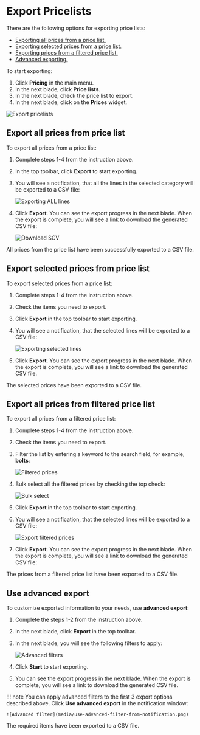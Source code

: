 # Export Pricelists

There are the following options for exporting price lists:

* [Exporting all prices from a price list.](exporting-price-lists.md#export-all-prices-from-price-list)
* [Exporting selected prices from a price list.](exporting-price-lists.md#export-selected-prices-from-price-list)
* [Exporting prices from a filtered price list.](exporting-price-lists.md#export-all-prices-from-filtered-price-list)
* [Advanced exporting.](exporting-price-lists.md#use-advanced-export)

To start exporting:

1. Click **Pricing** in the main menu.
1. In the next blade, click **Price lists**.
1. In the next blade, check the price list to export.
1. In the next blade, click on the **Prices** widget.

![Export pricelists](media/export-pricelists.png)


## Export all prices from price list

To export all prices from a price list:

1. Complete steps 1-4 from the instruction above.
1. In the top toolbar, click **Export** to start exporting.
1. You will see a notification, that all the lines in the selected category will be exported to a CSV file:

    ![Exporting ALL lines](media/all-prices-export.png)

1. Click **Export**. You can see the export progress in the next blade. When the export is complete, you will see a link to download the generated CSV file:

    ![Download SCV](media/download-link.png)

All prices from the price list have been successfully exported to a CSV file. 


## Export selected prices from price list

To export selected prices from a price list:

1. Complete steps 1-4 from the instruction above.
1. Check the items you need to export.
1. Click **Export** in the top toolbar to start exporting. 
1. You will see a notification, that the selected lines will be exported to a CSV file:

    ![Exporting selected lines](media/selected-prices-export.png)

1. Click **Export**. You can see the export progress in the next blade. When the export is complete, you will see a link to download the generated CSV file.

The selected prices have been exported to a CSV file.


## Export all prices from filtered price list

To export all prices from a filtered price list:

1. Complete steps 1-4 from the instruction above.
1. Check the items you need to export.
1. Filter the list by entering a keyword to the search field, for example, **bolts**:

    ![Filtered prices](media/filtered-prices.png)

1. Bulk select all the filtered prices by checking the top check:

    ![Bulk select](media/bulk-select-prices.png)

1. Click **Export** in the top toolbar to start exporting.
1. You will see a notification, that the selected lines will be exported to a CSV file:

    ![Export filtered prices](media/export-filtered-prices.png)

1. Click **Export**. You can see the export progress in the next blade. When the export is complete, you will see a link to download the generated CSV file:

The prices from a filtered price list have been exported to a CSV file.

## Use advanced export

To customize exported information to your needs, use **advanced export**:

1. Complete the steps 1-2 from the instruction above.
1. In the next blade, click **Export** in the top toolbar.
1. In the next blade, you will see the following filters to apply:

    ![Advanced filters](media/price-export-import-advanced-filter.png)

1. Click **Start** to start exporting.
1. You can see the export progress in the next blade. When the export is complete, you will see a link to download the generated CSV file.

!!! note
    You can apply advanced filters to the first 3 export options described above. Click **Use advanced export** in the notification window:
    
    ![Advanced filter](media/use-advanced-filter-from-notification.png)

The required items have been exported to a CSV file.
